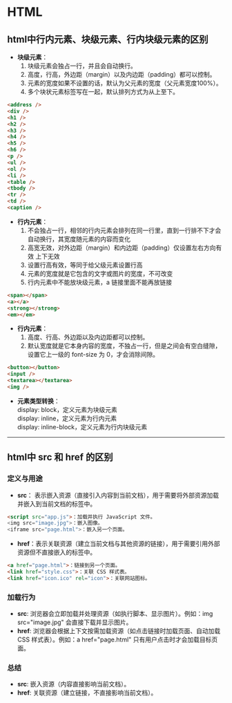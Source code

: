# HTML

## html中行内元素、块级元素、行内块级元素的区别

- **块级元素**：  
    1. 块级元素会独占一行，并且会自动换行。  
    2. 高度，行高，外边距（margin）以及内边距（padding）都可以控制。  
    3. 元素的宽度如果不设置的话，默认为父元素的宽度（父元素宽度100%）。  
    4. 多个块状元素标签写在一起，默认排列方式为从上至下。

```html
<address />
<div />
<h1 />
<h2 />
<h3 />
<h4 />
<h5 />
<h6 />
<p />
<ul />
<ol />
<li />
<table />
<tbody />
<tr />
<td />
<caption />
```

- **行内元素**：
    1. 不会独占一行，相邻的行内元素会排列在同一行里，直到一行排不下才会自动换行，其宽度随元素的内容而变化
    2. 高宽无效，对外边距（margin）和内边距（padding）仅设置左右方向有效 上下无效
    3. 设置行高有效，等同于给父级元素设置行高
    4. 元素的宽度就是它包含的文字或图片的宽度，不可改变
    5. 行内元素中不能放块级元素，a 链接里面不能再放链接

```html
<span></span>
<a></a>
<strong></strong>
<em></em>
```

- **行内元素**：
    1. 高度、行高、外边距以及内边距都可以控制。
    2. 默认宽度就是它本身内容的宽度，不独占一行，但是之间会有空白缝隙，设置它上一级的 font-size 为 0，才会消除间隙。

```html
<button></button>
<input />
<textarea></textarea>
<img />
```

- **元素类型转换**：  
    display: block，定义元素为块级元素  
    display: inline，定义元素为行内元素  
    display: inline-block，定义元素为行内块级元素  

---

## html中 src 和 href 的区别

### 定义与用途

- **src**： 表示嵌入资源（直接引入内容到当前文档），用于需要将外部资源加载并嵌入到当前文档的标签中。

```html
<script src="app.js">：加载并执行 JavaScript 文件。  
<img src="image.jpg">：嵌入图像。  
<iframe src="page.html">：嵌入另一个页面。
```

- **href**：表示关联资源（建立当前文档与其他资源的链接），用于需要引用外部资源但不直接嵌入的标签中。

```html
<a href="page.html">：链接到另一个页面。
<link href="style.css">：关联 CSS 样式表。
<link href="icon.ico" rel="icon">：关联网站图标。
```

### 加载行为

- **src**: 浏览器会立即加载并处理资源（如执行脚本、显示图片）。例如：img src="image.jpg" 会直接下载并显示图片。
- **href**: 浏览器会根据上下文按需加载资源（如点击链接时加载页面、自动加载 CSS 样式表）。例如：a href="page.html" 只有用户点击时才会加载目标页面。

### 总结

- **src**: 嵌入资源（内容直接影响当前文档）。
- **href**: 关联资源（建立链接，不直接影响当前文档）。
